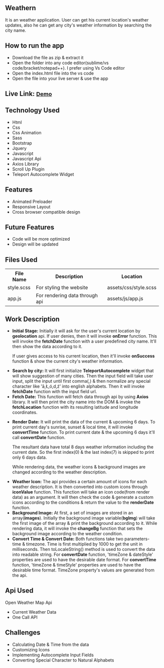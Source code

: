 <h2>Weathern</h2>
<p>It is an weather application. User can get his current location's weather updates, also he can get any city's
    weather information by searching the city name.</p>
<h2>How to run the app</h2>
<ul>
    <li>Download the file as zip & extract it</li>
    <li>Open the folder into any code editor(sublime/vs code/bracket/notepad++). I prefer using Vs Code editor
    </li>
    <li>Open the index.html file into the vs code</li>
    <li>Open the file into your live server & use the app</li>
</ul>
<h2>Live Link: <a href="https://weathernz.netlify.app/" style="font-size: 18px;">Demo</a></h2>
<h2>Technology Used</h2>
<ul>
    <li>Html</li>
    <li>Css</li>
    <li>Css Animation</li>
    <li>Sass</li>
    <li>Bootstrap</li>
    <li>Jquery</li>
    <li>Javascript</li>
    <li>Javascript Api</li>
    <li>Axios Library</li>
    <li>Scroll Up Plugin</li>
    <li>Teleport Autocomplete Widget</li>
</ul>
<h2>Features</h2>
<ul>
    <li>Animated Preloader</li>
    <li>Responsive Layout</li>
    <li>Cross browser compatible design</li>
</ul>
<h2>Future Features</h2>
<ul>
    <li>Code will be more optimized</li>
    <li>Design will be updated</li>
</ul>
<h2>Files Used</h2>
<table>
    <tr>
        <th>File Name</th>
        <th>Description</th>
        <th>Location</th>
    </tr>
    <tr>
        <td>style.scss</td>
        <td>For styling the website</td>
        <td>assets/css/style.scss</td>
    </tr>
    <tr>
        <td>app.js</td>
        <td>For rendering data through api</td>
        <td>assets/js/app.js</td>
    </tr>
</table>
<h2>Work Description</h2>
<ul>
    <li>
        <p><b>Initial Stage:</b> Initially it will ask for the user's current location by <b>geolocation</b> api.
            If user denies, then it will invoke <b>onError</b> function. This will invoke the <b>fetchDate</b>
            function with a user predefined city name. It'll then show the data according to it.</p>
        <p>If user gives access to his current location, then it'll invoke <b>onSuccess</b> function & show the current city's weather information.</p>
    </li>
    <li>
        <b>Search by city:</b> It will first initialize <b>TeleportAutocomplete</b> widget that will show
        suggestion of many cities. Then the input field will take user input, split the input until first comma(,) &
        then normalize any special character like 'ā,Ł,ó,d,ź' into english alphabets. Then it will invoke <b>fetchDate</b> function with the input field url.
    </li>
    <li>
        <b>Fetch Date:</b> This function will fetch data through api by using <b>Axios</b> library.
        It will then print the city name into the DOM & invoke the <b>fetchLocation</b> function with its resulting latitude and longitude coordinates.
    </li>
    <li>
        <p><b>Render Date:</b> It will print the data of the current & upcoming 6 days. To print current day's sunrise, sunset & local time, it will invoke <b>convertTime</b> function. To print current date & the upcoming 6 days it'll call <b>convertDate</b> function. </p>
        <p>The resultant data have total 8 days weather information including the current date. So the first index(0) & the last index(7) is skipped to print only 6 days data.</p>
        <p>While rendering data, the weather icons & background images are changed according to the weather description.</p>
    </li>
    <li>
        <b>Weather Icon:</b> The api provides a certain amount of icons for each weather description. It is then
        converted into custom icons through <b>iconValue</b> function. This function will take an icon code(from
        render data) as an argument. It will then check the code & generate a custom icons according to the
        conditions & return the value to the <b>renderDate</b> function.
    </li>
    <li>
        <b>Background Image:</b> At first, a set of images are stored in an array(<b>images</b>). Initially the
        background image variable(<b>bgImg</b>) will take the first image of the array & print the background
        according to it. While rendering data, it will invoke the <b>changeBg</b> function that sets the background
        image according to the weather condition.
    </li>
    <li>
        <b>Convert Time & Convert Date:</b> Both functions take two parameters- time & timezone. Time is first multiplied by 1000 to get the unit in milliseconds. Then toLocaleString() method is used to convert the data into readable string. For <b>convertDate</b> function, 'timeZone & dateStyle' properties are used to have the desirable date format. For <b>convertTime</b> function, 'timeZone & timeStyle' properties are used to have the desirable time format. TimeZone property's values are generated from the api.
    </li>
</ul>
<h2>Api Used</h2>
<p>
    Open Weather Map Api
    <ul>
        <li>Current Weather Data</li>
        <li>One Call API</li>
    </ul>
</p>
<h2>Challenges</h2>
<ul>
    <li>Calculating Date & Time from the data</li>
    <li>Customizing Icons</li>
    <li>Implementing Autocomplete Input Fields</li>
    <li>Converting Special Character to Natural Alphabets</li>
</ul>
